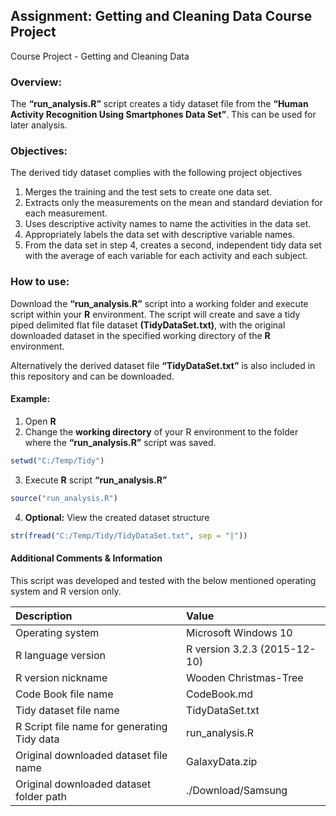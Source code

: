 ## Assignment: Getting and Cleaning Data Course Project
Course Project - Getting and Cleaning Data  

### Overview:
The **“run_analysis.R”** script creates a tidy dataset file from the **“Human Activity Recognition Using Smartphones Data Set”**. This can be used for later analysis.  

### Objectives:
The derived tidy dataset complies with the following project objectives

1. Merges the training and the test sets to create one data set.
2. Extracts only the measurements on the mean and standard deviation for each measurement.
3. Uses descriptive activity names to name the activities in the data set.
4. Appropriately labels the data set with descriptive variable names.
5. From the data set in step 4, creates a second, independent tidy data set with the average of each variable for each activity and each subject.  

### How to use:
Download the **“run_analysis.R”** script into a working folder and execute script within your **R** environment. The script will create and save a tidy piped delimited flat file dataset **(TidyDataSet.txt)**, with the original downloaded dataset in the specified working directory of the **R** environment.

Alternatively the derived dataset file **“TidyDataSet.txt”** is also included in this repository and can be downloaded.

#### Example:
1. Open **R**
2. Change the **working directory** of your R environment to the folder where the **“run_analysis.R”** script was saved.
```R
setwd("C:/Temp/Tidy")
``` 
3. Execute **R** script **“run_analysis.R”** 
```R 
source("run_analysis.R")
```
4. **Optional:** View the created dataset structure
```R 
str(fread("C:/Temp/Tidy/TidyDataSet.txt", sep = "|"))
```

#### Additional Comments & Information

This script was developed and tested with the below mentioned operating system and R version only.

| Description | Value |
|  :-- | :-- | 
| Operating system | Microsoft Windows 10 |
| R language version | R version 3.2.3 (2015-12-10) |
| R version nickname | Wooden Christmas-Tree |
| Code Book file name | CodeBook.md |
| Tidy dataset file name | TidyDataSet.txt |
| R Script file name for generating Tidy data | run_analysis.R |
| Original downloaded dataset file name | GalaxyData.zip |
| Original downloaded dataset folder path | ./Download/Samsung |
